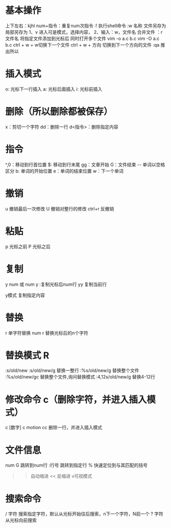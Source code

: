 # 基本操作

上下左右：kjhl
num+指令：重复num次指令
:! 执行shell命令
:w 名称 文件另存为
局部另存为
1、v 进入可是模式，选择内容，
2、输入：w，文件名
合并文件
：r 文件名 将指定文件添加到光标后
同时打开多个文件
vim -o a.c b.c 
vim -O a.c b.c
ctrl + w + w切换下一个文件
ctrl + w + 方向 切换到下一个方向的文件
:qa 推出所以

# 插入模式

o: 光标下一行插入
a: 光标后面插入 
i: 光标前插入

# 删除（所以删除都被保存）

x：剪切一个字符
dd：删除一行
d<指令>：删除指定内容

# 指令

^,0：移动到行首位置
$: 移动到行末尾
gg：文章开始
G：文件结束
-- 单词以空格区分
b: 单词的开始位置
e：单词的结束位置
w：下一个单词

# 撤销

u 撤销最后一次修改
U 撤销对整行的修改
ctrl+r 反撤销

# 粘贴

p 光标之前
P 光标之后

# 复制

y num 或 num y :复制光标后num行
yy 复制当前行

y模式 复制指定内容

# 替换

r 单字符替换
num r 替换光标后的n个字符

# 替换模式 R

:s/old/new
:s/old/new/g 替换一整行
:%s/old/new/g 替换整个文件
:%s/old/new/gc 替换整个文件,询问替换模式
:4,12s/old/new/g 替换4-12行

# 修改命令 c（删除字符，并进入插入模式）

c [数字] 
c motion 
cc 删除一行，并进入插入模式

# 文件信息

num G 跳转到num行
:行号 跳转到指定行
\% 快速定位到与其匹配的括号

> > 自动缩进
> > << 反缩进
> > v可视模式

# 搜索命令

/ 字符 搜索指定字符，默认从光标开始往后搜索，n下一个字符，N前一个
? 字符 从光标向前搜索
